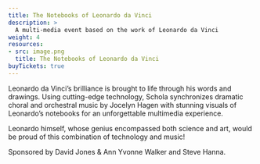 ```yaml
---
title: The Notebooks of Leonardo da Vinci
description: >
  A multi-media event based on the work of Leonardo da Vinci
weight: 4
resources:
- src: image.png
  title: The Notebooks of Leonardo da Vinci
buyTickets: true
---
```


Leonardo da Vinci&rsquo;s brilliance is brought to life through his words and drawings. 
Using cutting-edge technology, Schola synchronizes dramatic choral and orchestral music by Jocelyn Hagen 
with stunning visuals of Leonardo&rsquo;s notebooks
for an unforgettable multimedia experience.

Leonardo himself, whose genius encompassed both science and art, 
would be proud of this combination of technology and music!

Sponsored by David Jones & Ann Yvonne Walker and Steve Hanna.
